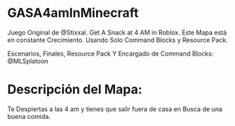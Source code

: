 # GASA4amInMinecraft
Juego Original de @Stixxal. Get A Snack at 4 AM in Roblox. Este Mapa está en constante Crecimiento. Usando Solo Command Blocks y Resource Pack.

Escenarios, Finales, Resource Pack Y Encargado de Command Blocks: @MLSplatoon
# Descripción del Mapa:
Te Despiertas a las 4 am y tienes que salir fuera de casa en Busca de una buena comida.

